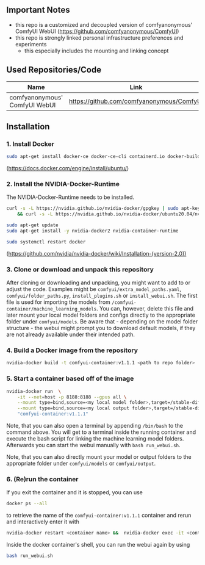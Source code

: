 ## Important Notes
- this repo is a customized and decoupled version of comfyanonymous' ComfyUI WebUI (https://github.com/comfyanonymous/ComfyUI) 
- this repo is strongly linked personal infrastructure preferences and experiments
    - this especially includes the mounting and linking concept

## Used Repositories/Code
| Name         | Link     | commit |
|--------------|-----------|------------|
| comfyanonymous' ComfyUI WebUI |  https://github.com/comfyanonymous/ComfyUI    |   ef5a28b     |

## Installation
### 1. Install Docker

```sh
sudo apt-get install docker-ce docker-ce-cli containerd.io docker-buildx-plugin docker-compose-plugin
```
(https://docs.docker.com/engine/install/ubuntu/)

### 2. Install the NVIDIA-Docker-Runtime
The NVIDIA-Docker-Runtime needs to be installed.
```sh
curl -s -L https://nvidia.github.io/nvidia-docker/gpgkey | sudo apt-key add - \
    && curl -s -L https://nvidia.github.io/nvidia-docker/ubuntu20.04/nvidia-docker.list | sudo tee /etc/apt/sources.list.d/nvidia-docker.list

sudo apt-get update
sudo apt-get install -y nvidia-docker2 nvidia-container-runtime

sudo systemctl restart docker
```
(https://github.com/nvidia/nvidia-docker/wiki/Installation-(version-2.0))

### 3. Clone or download and unpack this repository

After cloning or downloading and unpacking, you might want to add to or adjust the code. Examples might be `comfyui/extra_model_paths.yaml`, `comfyui/folder_paths.py`, `install_plugins.sh` or `install_webui.sh`.
The first file is used for importing the models from `/comfyui-container/machine_learning_models`. You can, however, delete this file and later mount your local model folders and configs directly to the appropriate folder under `comfyui/models`. Be aware that - depending on the model folder structure - the webui might prompt you to download default models, if they are not already available under their intended path.

### 4. Build a Docker image from the repository
```sh
nvidia-docker build -t comfyui-container:v1.1.1 <path to repo folder>
```
### 5. Start a container based off of the image
```sh
nvidia-docker run  \
    -it --net=host -p 8188:8188 --gpus all \
    --mount type=bind,source=<my local model folder>,target=/stable-diffusion-webui-container/machine_learning_models \
    --mount type=bind,source=<my local output folder>,target=/stable-diffusion-webui-container/stable_diffusion_output \
    "comfyui-container:v1.1.1"
```

Note, that you can also open a terminal by appending `/bin/bash` to the command above. You will get to a terminal inside the running container and execute the bash script for linking the machine learning model folders. Afterwards you can start the webui manually with `bash run_webui.sh`.

Note, that you can also directly mount your model or output folders to the appropriate folder under `comfyui/models` or `comfyui/output`.

### 6. (Re)run the container
If you exit the container and it is stopped, you can use 
```sh
docker ps --all
```
to retrieve the name of the `comfyui-container:v1.1.1` container and rerun and interactively enter it with
```sh
nvidia-docker restart <container name> &&  nvidia-docker exec -it <container name> /bin/bash
```
Inside the docker container's shell, you can run the webui again by using 
```sh
bash run_webui.sh
```

